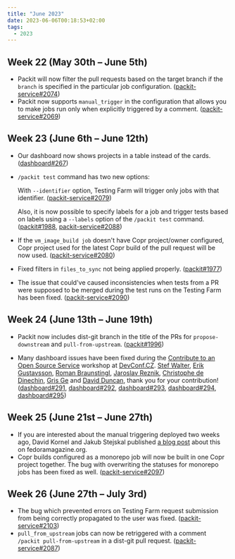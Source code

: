 ```yaml
---
title: "June 2023"
date: 2023-06-06T00:18:53+02:00
tags:
  - 2023
---
```


## Week 22 (May 30th – June 5th)

- Packit will now filter the pull requests based on the target branch if the `branch` is specified in the particular job configuration. ([packit-service#2074](https://github.com/packit/packit-service/pull/2074))
- Packit now supports `manual_trigger` in the configuration that allows you to make jobs run only when explicitly triggered by a comment. ([packit-service#2069](https://github.com/packit/packit-service/pull/2069))

## Week 23 (June 6th – June 12th)

- Our dashboard now shows projects in a table instead of the cards.
  ([dashboard#267](https://github.com/packit/dashboard/pull/267))
- `/packit test` command has two new options:

  With `--identifier` option, Testing Farm will trigger only jobs with that identifier.
  ([packit-service#2079](https://github.com/packit/packit-service/pull/2079))

  Also, it is now possible to specify labels for a job and trigger tests based on labels
  using a `--labels` option of the `/packit test` command.
  ([packit#1988](https://github.com/packit/packit/pull/1988),
  [packit-service#2088](https://github.com/packit/packit-service/pull/2088))

- If the `vm_image_build job` doesn't have Copr project/owner configured,
  Copr project used for the latest Copr build of the pull request will be now used.
  ([packit-service#2080](https://github.com/packit/packit-service/pull/2080))
- Fixed filters in `files_to_sync` not being applied properly.
  ([packit#1977](https://github.com/packit/packit/pull/1977))
- The issue that could've caused inconsistencies when tests from a PR
  were supposed to be merged during the test runs on the Testing Farm has been fixed.
  ([packit-service#2090](https://github.com/packit/packit-service/pull/2090))

## Week 24 (June 13th – June 19th)

- Packit now includes dist-git branch in the title of the PRs for `propose-downstream` and `pull-from-upstream`.
  ([packit#1996](https://github.com/packit/packit/pull/1996))

- Many dashboard issues have been fixed during the
  [Contribute to an Open Source Service](https://sched.co/1MvMM)
  workshop at [DevConf.CZ](https://www.devconf.info/cz/).
  [Stef Walter](https://github.com/stefwalter),
  [Erik Gustavsson](https://github.com/SpyTec),
  [Roman Braunstingl](https://github.com/RFJBraunstingl),
  [Jaroslav Reznik](https://github.com/jreznik),
  [Christophe de Dinechin](https://github.com/c3d),
  [Gris Ge](https://github.com/cathay4t)
  and [David Duncan](https://github.com/davdunc),
  thank you for your contribution!
  ([dashboard#291](https://github.com/packit/dashboard/pull/291),
  [dashboard#292](https://github.com/packit/dashboard/pull/292),
  [dashboard#293](https://github.com/packit/dashboard/pull/293),
  [dashboard#294](https://github.com/packit/dashboard/pull/294),
  [dashboard#295](https://github.com/packit/dashboard/pull/295))

## Week 25 (June 21st – June 27th)

- If you are interested about the manual triggering deployed two weeks ago, David Kornel and Jakub Stejskal published [a blog post](https://fedoramagazine.org/how-to-use-testing-farm-outside-of-rhel/) about this on fedoramagazine.org.
- Copr builds configured as a monorepo job will now be built in one Copr project together. The bug with overwriting the statuses for monorepo jobs has been fixed as well. ([packit-service#2097](https://github.com/packit/packit-service/pull/2097))

## Week 26 (June 27th – July 3rd)

- The bug which prevented errors on Testing Farm request submission from being
  correctly propagated to the user was fixed.
  ([packit-service#2103](https://github.com/packit/packit-service/pull/2103))
- `pull_from_upstream` jobs can now be retriggered with a comment
  `/packit pull-from-upstream` in a dist-git pull request.
  ([packit-service#2087](https://github.com/packit/packit-service/pull/2087))

